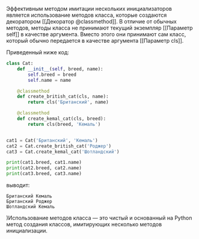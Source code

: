 

Эффективным методом имитации нескольких инициализаторов является использование методов класса, которые создаются декоратором [[Декоратор @classmethod]]. В отличие от обычных методов, методы класса не принимают текущий экземпляр  [[Параметр self]] в качестве аргумента. Вместо этого они принимают сам класс, который обычно передается в качестве аргумента [[Параметр cls]].

Приведенный ниже код:

```python
class Cat:
    def __init__(self, breed, name):
        self.breed = breed
        self.name = name

    @classmethod
    def create_british_cat(cls, name):
        return cls('Британский', name)

    @classmethod
    def create_kemal_cat(cls, breed):
        return cls(breed, 'Кемаль')


cat1 = Cat('Британский', 'Кемаль')
cat2 = Cat.create_british_cat('Роджер')
cat3 = Cat.create_kemal_cat('Шотландский')

print(cat1.breed, cat1.name)
print(cat2.breed, cat2.name)
print(cat3.breed, cat3.name)
```

выводит:

```no-highlight
Британский Кемаль
Британский Роджер
Шотландский Кемаль
```

)Использование методов класса — это чистый и основанный на Python метод создания классов, имитирующих несколько методов инициализации.